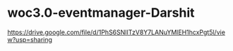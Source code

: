 # woc3.0-eventmanager-Darshit
https://drive.google.com/file/d/1PhS6SNlITzV8Y7LANuYMlEH1hcxPgt5l/view?usp=sharing
